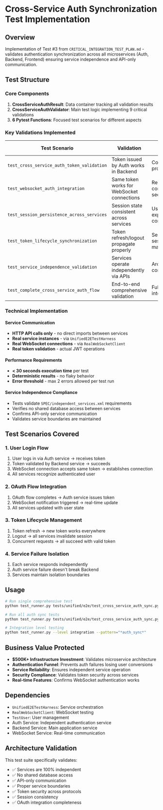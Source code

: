 # Cross-Service Auth Synchronization Test Implementation

## Overview
Implementation of Test #3 from `CRITICAL_INTEGRATION_TEST_PLAN.md` - validates authentication synchronization across all microservices (Auth, Backend, Frontend) ensuring service independence and API-only communication.

## Test Structure

### Core Components

1. **CrossServiceAuthResult**: Data container tracking all validation results
2. **CrossServiceAuthValidator**: Main test logic implementing 9 critical validations  
3. **6 Pytest Functions**: Focused test scenarios for different aspects

### Key Validations Implemented

| Test Scenario | Validation | Business Impact |
|--------------|------------|-----------------|
| `test_cross_service_auth_token_validation` | Token issued by Auth works in Backend | Core auth flow protection |
| `test_websocket_auth_integration` | Same token works for WebSocket connections | Real-time communication security |
| `test_session_persistence_across_services` | Session state consistent across services | User experience continuity |
| `test_token_lifecycle_synchronization` | Token refresh/logout propagate properly | Security and session management |
| `test_service_independence_validation` | Services operate independently via APIs | Architecture compliance |
| `test_complete_cross_service_auth_flow` | End-to-end comprehensive validation | Full system integration |

### Technical Implementation

#### Service Communication
- **HTTP API calls only** - no direct imports between services
- **Real service instances** - via `UnifiedE2ETestHarness`  
- **Real WebSocket connections** - via `RealWebSocketClient`
- **Real token validation** - actual JWT operations

#### Performance Requirements
- **< 30 seconds execution time** per test
- **Deterministic results** - no flaky behavior
- **Error threshold** - max 2 errors allowed per test run

#### Service Independence Compliance
- Tests validate `SPEC/independent_services.xml` requirements
- Verifies no shared database access between services
- Confirms API-only service communication
- Validates service boundaries are maintained

## Test Scenarios Covered

### 1. User Login Flow
1. User logs in via Auth service → receives token
2. Token validated by Backend service → succeeds  
3. WebSocket connection accepts same token → establishes connection
4. All services recognize authenticated user

### 2. OAuth Flow Integration
1. OAuth flow completes → Auth service issues token
2. WebSocket notification triggered → real-time update
3. All services updated with user state

### 3. Token Lifecycle Management
1. Token refresh → new token works everywhere
2. Logout → all services invalidate session
3. Concurrent requests → all succeed with valid token

### 4. Service Failure Isolation
1. Each service responds independently
2. Auth service failure doesn't break Backend
3. Services maintain isolation boundaries

## Usage

```bash
# Run single comprehensive test
python test_runner.py tests/unified/e2e/test_cross_service_auth_sync.py::test_complete_cross_service_auth_flow

# Run all auth sync tests  
python test_runner.py tests/unified/e2e/test_cross_service_auth_sync.py

# Integration level testing
python test_runner.py --level integration --pattern="*auth_sync*"
```

## Business Value Protected

- **$500K+ Infrastructure Investment**: Validates microservice architecture
- **Authentication Funnel**: Prevents auth failures losing user conversions  
- **Service Reliability**: Ensures independent service operation
- **Security Compliance**: Validates token security across services
- **Real-time Features**: Confirms WebSocket authentication works

## Dependencies

- `UnifiedE2ETestHarness`: Service orchestration
- `RealWebSocketClient`: WebSocket testing
- `TestUser`: User management
- Auth Service: Independent authentication service
- Backend Service: Main application service
- WebSocket Service: Real-time communication

## Architecture Validation

This test suite specifically validates:
- ✅ Services are 100% independent
- ✅ No shared database access  
- ✅ API-only communication
- ✅ Proper service boundaries
- ✅ Token security across protocols
- ✅ Session consistency
- ✅ OAuth integration completeness
